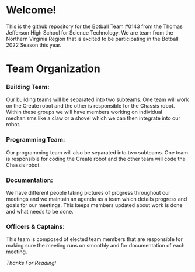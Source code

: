 # Welcome!
This is the github repository for the Botball Team #0143 from the Thomas Jefferson High School for Science Technology. We are team from the Northern Virginia Region that is excited to be participating in the Botball 2022 Season this year.

# Team Organization

### Building Team:

Our building teams will be separated into two subteams. One team will work on the Create robot and the other is responsible for the Chassis robot. Within these groups we will have members working on individual mechanisms like a claw or a shovel which we can then integrate into our robot.

### Programming Team:

Our programming team will also be separated into two subteams. One team is responsible for coding the Create robot and the other team will code the Chassis robot.

### Documentation:

We have different people taking pictures of progress throughout our meetings and we maintain an agenda as a team which details progress and goals for our meetings. This keeps members updated about work is done and what needs to be done. 

### Officers & Captains:

This team is composed of elected team members that are responsible for making sure the meeting runs on smoothly and for documentation of each meeting.

_Thanks For Reading!_
